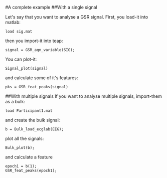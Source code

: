 #A complete example
##With a single signal

Let's say that you want to analyse a GSR signal. First, you load-it into matlab:

    load sig.mat

then you import-it into teap:

    signal = GSR_aqn_variable(SIG);

You can plot-it:

    Signal_plot(signal)

and calculate some of it's features:

    pks = GSR_feat_peaks(signal)

##With multiple signals
If you want to analyse multiple signals, import-them as a bulk:

    load Participant1.mat

and create the bulk signal:

    b = Bulk_load_ecglab(EEG);

plot all the signals:

    Bulk_plot(b);

and calculate a feature

    epoch1 = b(1);
    GSR_feat_peaks(epoch1);

